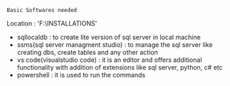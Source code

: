 ```
Basic Softwares needed
```

Location : 'F:\INSTALLATIONS'
- sqllocaldb : to create lite version of sql server in local machine 
- ssms(sql server managment studio) : to manage the sql server like creating dbs, create tables and any other action
- vs code(visualstudio code) : it is an editor and offers additional functionality with addition of extensions like sql server, python, c# etc
- powershell : it is used to run the commands